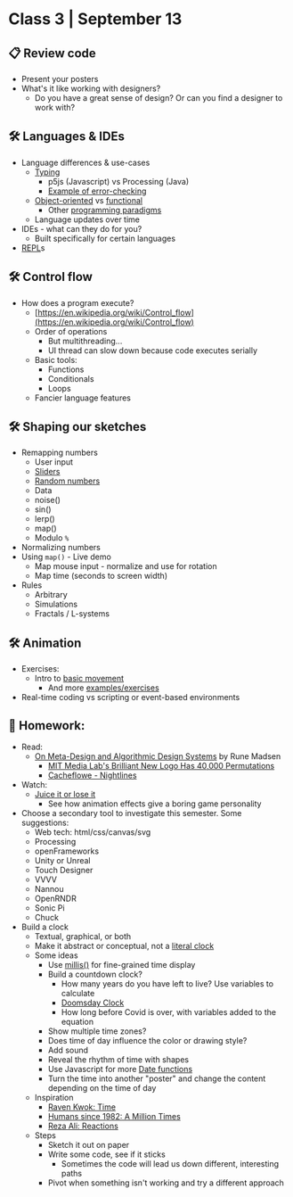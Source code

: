 # Class 3 | September 13

## 📋 Review code

* Present your posters
* What's it like working with designers?
  * Do you have a great sense of design? Or can you find a designer to work with?

## 🛠️ Languages & IDEs

* Language differences & use-cases
  * [Typing](https://en.wikipedia.org/wiki/Type_system)
    * p5js (Javascript) vs Processing (Java)
    * [Example of error-checking](https://editor.p5js.org/cacheflowe/sketches/RIT2lquNi)
  * [Object-oriented](https://en.wikipedia.org/wiki/Object-oriented_programming) vs [functional](https://en.wikipedia.org/wiki/Functional_programming)
    * Other [programming paradigms](https://en.wikipedia.org/wiki/Programming_paradigm)
  * Language updates over time
* IDEs - what can they do for you?
  * Built specifically for certain languages
* [REPL](https://en.wikipedia.org/wiki/Read%E2%80%93eval%E2%80%93print_loop)s

## 🛠️ Control flow

* How does a program execute?
  * [https://en.wikipedia.org/wiki/Control_flow](https://en.wikipedia.org/wiki/Control_flow)
  * Order of operations
    * But multithreading...
    * UI thread can slow down because code executes serially
  * Basic tools:
    * Functions
    * Conditionals
    * Loops
  * Fancier language features

## 🛠️ Shaping our sketches

* Remapping numbers
  * User input
  * [Sliders](https://editor.p5js.org/cacheflowe/sketches/t7su_ViJ3)
  * [Random numbers](https://happycoding.io/tutorials/p5js/random)
  * Data
  * noise()
  * sin()
  * lerp()
  * map()
  * Modulo `%`
* Normalizing numbers
* Using `map()` - Live demo
  * Map mouse input - normalize and use for rotation
  * Map time (seconds to screen width)
* Rules
  * Arbitrary
  * Simulations
  * Fractals / L-systems

## 🛠️ Animation

* Exercises:
  * Intro to [basic movement](https://p5js.org/examples/motion-bounce.html)
    * And more [examples/exercises](https://creative-coding.decontextualize.com/changes-over-time/)
* Real-time coding vs scripting or event-based environments


## 📝 Homework:

* Read:
  * [On Meta-Design and Algorithmic Design Systems](https://runemadsen.com/blog/on-meta-design-and-algorithmic-design-systems/) by Rune Madsen
    * [MIT Media Lab's Brilliant New Logo Has 40,000 Permutations](https://www.fastcompany.com/1663378/mit-media-labs-brilliant-new-logo-has-40000-permutations-video)
    * [Cacheflowe - Nightlines](https://cacheflowe.com/art/physical/nightlines-t-shirt)
* Watch:
  * [Juice it or lose it](https://www.youtube.com/watch?v=Fy0aCDmgnxg)
    * See how animation effects give a boring game personality
* Choose a secondary tool to investigate this semester. Some suggestions:
  * Web tech: html/css/canvas/svg
  * Processing
  * openFrameworks
  * Unity or Unreal
  * Touch Designer
  * VVVV
  * Nannou
  * OpenRNDR
  * Sonic Pi
  * Chuck
* Build a clock
  * Textual, graphical, or both
  * Make it abstract or conceptual, not a [literal clock](https://p5js.org/examples/input-clock.html)
  * Some ideas
    * Use [millis()](https://p5js.org/reference/#/p5/millis) for fine-grained time display
    * Build a countdown clock?
      * How many years do you have left to live? Use variables to calculate
      * [Doomsday Clock](https://thebulletin.org/doomsday-clock/current-time/)
      * How long before Covid is over, with variables added to the equation
    * Show multiple time zones?
    * Does time of day influence the color or drawing style?
    * Add sound
    * Reveal the rhythm of time with shapes
    * Use Javascript for more [Date functions](https://flaviocopes.com/javascript-dates/)
    * Turn the time into another "poster" and change the content depending on the time of day
  * Inspiration
    * [Raven Kwok: Time](http://ravenkwok.com/time/)
    * [Humans since 1982: A Million Times](https://vimeo.com/channels/staffpicks/60491636)
    * [Reza Ali: Reactions](https://www.instagram.com/p/CBogs4FH4E0/)
  * Steps
    * Sketch it out on paper
    * Write some code, see if it sticks
      * Sometimes the code will lead us down different, interesting paths
    * Pivot when something isn't working and try a different approach
